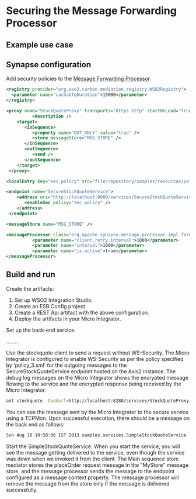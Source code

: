 # Securing the Message Forwarding Processor
## Example use case

## Synapse configuration
Add security policies to the [Message Forwarding Processor](https://docs.wso2.com/display/EI650/Scheduled+Message+Forwarding+Processor).

```xml tab='Registry Resource'
<registry provider="org.wso2.carbon.mediation.registry.WSO2Registry">
  <parameter name="cachableDuration">15000</parameter>
</registry>
```

```xml tab='Proxy Service'
<proxy name="StockQuoteProxy" transports="https http" startOnLoad="true" trace="disable">
          <description />
    <target>
       <inSequence>
          <property name="OUT_ONLY" value="true" />
          <store messageStore="MSG_STORE" />
       </inSequence>
       <outSequence>
          <send />
       </outSequence>
    </target>
 </proxy>
```

```xml tab='Local Registry Entry'
<localEntry key="sec_policy" src="file:repository/samples/resources/policy/policy_3.xml" />
```

```xml tab='Endpoint'
<endpoint name="SecureStockQuoteService">
    <address uri="http://localhost:9000/services/SecureStockQuoteService">
       <enableSec policy="sec_policy" />
    </address>
 </endpoint>
```

```xml tab='Message Store'
<messageStore name="MSG_STORE" />
```

```xml tab='Message Processor'
<messageProcessor class="org.apache.synapse.message.processor.impl.forwarder.ScheduledMessageForwardingProcessor" name="SecureForwardingProcessor" targetEndpoint="SecureStockQuoteService" messageStore="MSG_STORE">
          <parameter name="client.retry.interval">1000</parameter>
          <parameter name="interval">1000</parameter>
          <parameter name="is.active">true</parameter>
</messageProcessor>
```

## Build and run

Create the artifacts:

1. Set up WSO2 Integration Studio.
2. Create an ESB Config project
3. Create a REST Api artifact with the above configuration.
4. Deploy the artifacts in your Micro Integrator.

Set up the back-end service:

........

Use the stockquote client to send a request without WS-Security. The Micro Integrator is
configured to enable WS-Security as per the policy specified by
'policy_3.xml' for the outgoing messages to the SecureStockQuoteService
endpoint hosted on the Axis2 instance. The debug log messages on the Micro Integrator
shows the encrypted message flowing to the service and the encrypted
response being received by the Micro Integrator.

```bash
ant stockquote -Daddurl=http://localhost:8280/services/StockQuoteProxy -Dmode=placeorder -Dsymbol=WSO2
```

You can see the message sent by the Micro Integrator to the secure service using a TCPMon. Upon successful execution, there should be a message on the back end as follows:

```xml
Sun Aug 18 10:58:00 IST 2013 samples.services.SimpleStockQuoteService  :: Accepted order #5 for : 18851 stocks of WSO2 at $ 61.782478265721714
```

Start the SimpleStockQuoteService. When you start the service, you will see the message getting delivered to the service, even though the
service was down when we invoked it from the client. The Main sequence store mediator stores the placeOrder request message in the "MyStore" message store, and the message processor sends the message to the endpoint configured as a message context property. The message processor will remove the message from the store only if the message is delivered successfully.
